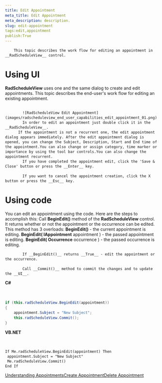 ```yaml
---
title: Edit Appointment
meta_title: Edit Appointment
meta_description: description.
slug: edit-appointment
tags:edit,appointment
publish:True
---
```




        This topic describes the work flow for editing an appointment in __RadScheduleView__ control.
      

# Using UI

__RadScheduleView__ uses one and the same dialog to create and edit appointments. This topic describes the end-user's work flow for editing an existing appointment.
        


               
            ![RadScheduleView Edit Appointment](images/radscheduleview_end_user_capabilities_edit_appointment_01.png)
            In order to edit an appointment just double click it in the __RadScheduleView__.
          If the appointment is not a recurrent one, the edit appointment dialog appears immediately. After the edit appointment dialog is opened, you can change the Subject, Description, Start and End time of the appointment.You can also change or assign category, time marker or importance by using the tool bar controls.You can also change the appointment recurrent.
            If you have completed the appointment edit, click the 'Save & Close' button or press the __Enter__ key.
          
            If you want to cancel the appointment creation, click the X button or press the __Esc__ key.
          

# Using code

You can edit an appointment using the code. Here are the steps to accomplish this:
            Call __BeginEdit()__ method of the __RadScheduleView__ control. It returns whether or not  the appointment or the occurrence can be edited. This method has 3 overloads:
          __BeginEdit()__ - the current appointment is editing.
            __BeginEdit( IAppointment__ appointment ) - the passed appointment is editing.
            __BeginEdit( Occurrence__ occurrence ) - the passed occurrence is editing.
            
            If __BeginEdit()__ returns __True__ - edit the appointment or the occurrence.
          
            Call __Commit()__ method to commit the changes and to update the __UI__.
          


 __C#__
    

```C#


if (this.radScheduleView.BeginEdit(appointment))
{
    appointment.Subject = "New Subject";
    this.radScheduleView.Commit();
}

```




 __VB.NET__
    

```VB.NET


If Me.radScheduleView.BeginEdit(appointment) Then
 appointment.Subject = "New Subject"
 Me.radScheduleView.Commit()
End If

```

[Understanding Appointments]({{slug:understanding-appointments}})[Create Appointment]({{slug:create-appointment}})[Delete Appointment]({{slug:delete-appointment}})
